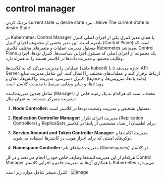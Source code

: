 # control manager

نزدیک کردن current state به desire state ببرد . Move The current State to desire State

در Kubernetes، Control Manager یا همان مدیر کنترل یکی از اجزای اصلی کنترل پلتفرم است. این مدیر بخشی از مجموعه اجزای کنترل (Control Plane) است که مسئول مدیریت عملیات و متغیرهای مختلف کلاستر Kubernetes می‌باشد. Control Plane یک مجموعه از اجزای اصلی که مسئول اجرایی سیاست‌ها، کنترل نودها، اجرای وظایف مجتمع، و مدیریت داده‌ها در کلاستر هستند را به همراه دارد.

عملیاتی را مدیریت می‌کند که به کلاینت‌ها (مانند kubectl) اجازه می‌دهد تا با API Server ارتباط برقرار کنند و عملیات‌های مختلف را اعمال کنند. این شامل مدیریت منابع (مانند پادها، سرویس‌ها، و حجم‌ها)، کنترل دسترسی، مدیریت تراکنش‌ها، اعلان و رویدادها، و سایر وظایف مرتبط با مدیریت کلاستر است.
 
شامل چندین مدیریت‌کننده (Manager) مختلف است که هرکدام به یک زمینه خاص از مدیریت متمرکز شده‌اند. به عنوان مثال:

1. **Node Controller:** مسئول تشخیص و مدیریت وضعیت نودها در کلاستر است.
   
2. **Replication Controller Manager:** مدیریت اجزای تکرار (Replication Controllers) و ReplicaSets برای اطمینان از تعداد مشخصی از پادها در کلاستر.

3. **Service Account and Token Controller Manager:** مدیریت اکانت‌ها و توکن‌های امنیتی که برای احراز هویت در کانتینرها استفاده می‌شوند.

4. **Namespace Controller:** مدیریت فضاهای نام (Namespaces) در کلاستر.

هرکدام از این مدیریت‌کننده‌ها وظایف خاص خود را انجام می‌دهند و در کل Control Manager با همکاری آن‌ها به مدیریت جامع و اجرایی کلاستر Kubernetes می‌پردازد.

کنترل منیجر شامل موارد زیر است : 
![image](https://github.com/milad6745/Kubernetes/assets/113288076/a01ce2ff-2503-450a-ab05-7333e796b99c)

